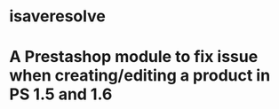 # isaveresolve

# A Prestashop module to fix issue when creating/editing a product in PS 1.5 and 1.6

